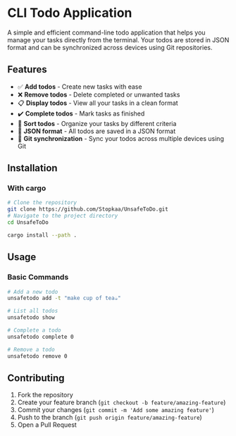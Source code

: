 # CLI Todo Application

A simple and efficient command-line todo application that helps you manage your tasks directly from the terminal. Your todos are stored in JSON format and can be synchronized across devices using Git repositories.

## Features

- ✅ **Add todos** - Create new tasks with ease
- ❌ **Remove todos** - Delete completed or unwanted tasks
- 📋 **Display todos** - View all your tasks in a clean format
- ✔️ **Complete todos** - Mark tasks as finished
- 🔄 **Sort todos** - Organize your tasks by different criteria
- 💾 **JSON format** - All todos are saved in a JSON format
- 🔄 **Git synchronization** - Sync your todos across multiple devices using Git

## Installation

### With cargo

```bash
# Clone the repository
git clone https://github.com/Stopkaa/UnsafeToDo.git
# Navigate to the project directory
cd UnsafeToDo

cargo install --path .

```

## Usage

### Basic Commands

```bash
# Add a new todo
unsafetodo add -t "make cup of tea☕"

# List all todos
unsafetodo show

# Complete a todo
unsafetodo complete 0

# Remove a todo
unsafetodo remove 0

```
## Contributing

1. Fork the repository
2. Create your feature branch (`git checkout -b feature/amazing-feature`)
3. Commit your changes (`git commit -m 'Add some amazing feature'`)
4. Push to the branch (`git push origin feature/amazing-feature`)
5. Open a Pull Request
